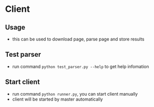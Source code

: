 # Client

## Usage

* this can be used to download page, parse page and store results

## Test parser

* run command `python test_parser.py --help` to get help infomation

## Start client

* run command `python runner.py`, you can start client manually
* client will be started by master automatically